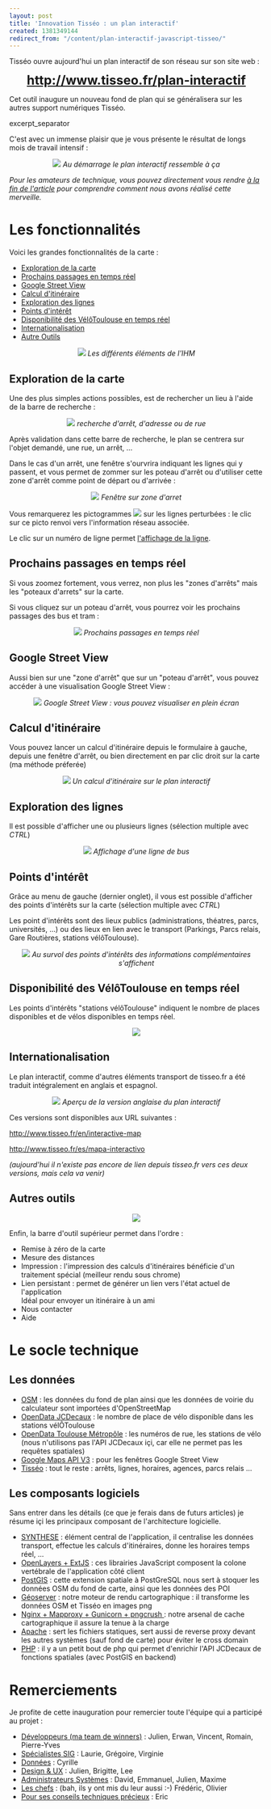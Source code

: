 ```yaml
---
layout: post
title: 'Innovation Tisséo : un plan interactif'
created: 1381349144
redirect_from: "/content/plan-interactif-javascript-tisseo/"
---
```

Tisséo ouvre aujourd'hui un plan interactif de son réseau sur son site web :

<center><a href="http://www.tisseo.fr/plan-interactif/" target="_blank" style="font-size:25px;font-weight: bold">http://www.tisseo.fr/plan-interactif</a></center>

Cet outil inaugure un nouveau fond de plan qui se généralisera sur les autres support numériques Tisséo.

excerpt_separator

C'est avec un immense plaisir que je vous présente le résultat de longs mois de travail intensif :

<center><img src="/sites/xavierraffin.com/files/plan-interactif-tisseo-11.png" />
<i>Au démarrage le plan interactif ressemble à ça</i></center>

<i>Pour les amateurs de technique, vous pouvez directement vous rendre <a href="#socle-technique">à la fin de l'article</a> pour comprendre comment nous avons réalisé cette merveille.</i>

<h1>Les fonctionnalités</h1>

Voici les grandes fonctionnalités de la carte :
<ul>
<li><a href="#exploration-carte">Exploration de la carte</a></li>
<li><a href="#prochains-passages">Prochains passages en temps réel</a></li>
<li><a href="#google-street">Google Street View</a></li>
<li><a href="#calcul-itineraire">Calcul d'itinéraire</a></li>
<li><a href="#exploration-lignes">Exploration des lignes</a></li>
<li><a href="#poi">Points d'intérêt</a></li>
<li><a href="#disponibilite-velotoulouse">Disponibilité des VélôToulouse en temps réel</a></li>
<li><a href="#i18n">Internationalisation</a></li>
<li><a href="#autres-outils">Autre Outils</a></li>
</ul>

<center><img src="/sites/xavierraffin.com/files/plan-interactif-tisseo-12.png" />
<i>Les différents éléments de l'IHM</i></center>

<h2 id="exploration-carte">Exploration de la carte</h2>

Une des plus simples actions possibles, est de rechercher un lieu à l'aide de la barre de recherche :

<center><img src="/sites/xavierraffin.com/files/plan-interactif-tisseo-3.png" />
<i>recherche d'arrêt, d'adresse ou de rue</i></center>

Après validation dans cette barre de recherche, le plan se centrera sur l'objet demandé, une rue, un arrêt, ...

Dans le cas d'un arrêt, une fenêtre s'ourvrira indiquant les lignes qui y passent, et vous permet de zommer sur les poteau d'arrêt ou d'utiliser cette zone d'arrêt comme point de départ ou d'arrivée :

<center><img src="/sites/xavierraffin.com/files/plan-interactif-tisseo-13.png" />
<i>Fenêtre sur zone d'arret</i></center>

Vous remarquerez les pictogrammes <img src="/sites/xavierraffin.com/files/Icone_Alerte.png" /> sur les lignes perturbées : le clic sur ce picto renvoi vers l'information réseau associée.

Le clic sur un numéro de ligne permet <a href="#exploration-lignes">l'affichage de la ligne</a>.

<h2 id="prochains-passages">Prochains passages en temps réel</h2>

Si vous zoomez fortement, vous verrez, non plus les "zones d'arrêts" mais les "poteaux d'arrets" sur la carte.

Si vous cliquez sur un poteau d'arrêt, vous pourrez voir les prochains passages des bus et tram :

<center><img src="/sites/xavierraffin.com/files/plan-interactif-tisseo-5.png" />
<i>Prochains passages en temps réel</i></center>

<h2 id="google-street">Google Street View</h2>

Aussi bien sur une "zone d'arrêt" que sur un "poteau d'arrêt", vous pouvez accéder à une visualisation Google Street View :

<center><img src="/sites/xavierraffin.com/files/plan-interactif-tisseo-6.png" />
<i>Google Street View : vous pouvez visualiser en plein écran</i></center>

<h2 id="calcul-itineraire">Calcul d'itinéraire</h2>

Vous pouvez lancer un calcul d'itinéraire depuis le formulaire à gauche, depuis une fenêtre d'arrêt, ou bien directement en par clic droit sur la carte (ma méthode préferée)

<center><img src="/sites/xavierraffin.com/files/plan-interactif-tisseo-2_0.png" />
<i>Un calcul d'itinéraire sur le plan interactif</i></center>

<h2 id="exploration-lignes">Exploration des lignes</h2>

Il est possible d'afficher une ou plusieurs lignes (sélection multiple avec <i>CTRL</i>)

<center><img src="/sites/xavierraffin.com/files/plan-interactif-tisseo-4.png" />
<i>Affichage d'une ligne de bus</i></center>

<h2 id="poi">Points d'intérêt</h2>

Grâce au menu de gauche (dernier onglet), il vous est possible d'afficher des points d'intérêts sur la carte  (sélection multiple avec <i>CTRL</i>)

Les point d'intérêts sont des lieux publics (administrations, théatres, parcs, universités, ...) ou des lieux en lien avec le transport (Parkings, Parcs relais, Gare Routières, stations vélôToulouse).

<center><img src="/sites/xavierraffin.com/files/plan-interactif-tisseo-7.png" />
<i>Au survol des points d'intérêts des informations complémentaires s'affichent</i></center>

<h2 id="disponibilite-velotoulouse">Disponibilité des VélôToulouse en temps réel</h2>

Les points d'intérêts "stations vélôToulouse" indiquent le nombre de places disponibles et de vélos disponibles en temps réel.

<center><img src="/sites/xavierraffin.com/files/plan-interactif-tisseo-8.png" /></center>

<h2 id="i18n">Internationalisation</h2>

Le plan interactif, comme d'autres éléments transport de tisseo.fr a été traduit intégralement en anglais et espagnol.

<center><img src="/sites/xavierraffin.com/files/plan-interactif-tisseo-10.png" />
<i>Aperçu de la version anglaise du plan interactif</i></center>

Ces versions sont disponibles aux URL suivantes :

<a href="http://www.tisseo.fr/en/interactive-map" target="_blank" style="font-size:18px;font-weight: bold">http://www.tisseo.fr/en/interactive-map</a>

<a href="http://www.tisseo.fr/es/mapa-interactivo" target="_blank" style="font-size:18px;font-weight: bold">http://www.tisseo.fr/es/mapa-interactivo</a>

<i>(aujourd'hui il n'existe pas encore de lien depuis tisseo.fr vers ces deux versions, mais cela va venir)</i>

<h2 id="autres-outils">Autres outils</h2>

<center><img src="/sites/xavierraffin.com/files/plan-interactif-tisseo-9.png" /></center>

Enfin, la barre d'outil supérieur permet dans l'ordre :
<ul>
<li>Remise à zéro de la carte</li>
<li>Mesure des distances</li>
<li>Impression : l'impression des calculs d'itinéraires bénéficie d'un traitement spécial (meilleur rendu sous chrome)</li>
<li>Lien persistant : permet de générer un lien vers l'état actuel de l'application<br />Idéal pour envoyer un itinéraire à un ami</li>
<li>Nous contacter</li>
<li>Aide</li>
</ul>

<h1 id="socle-technique">Le socle technique</h1>

<h2>Les données</h2>

<ul>
<li><u>OSM</u> : les données du fond de plan ainsi que les données de voirie du calculateur sont importées d'OpenStreetMap</li>
<li><u>OpenData JCDecaux</u> : le nombre de place de vélo disponible dans les stations vélÔToulouse</li>
<li><u>OpenData Toulouse Métropôle</u> : les numéros de rue, les stations de vélo (nous n'utilisons pas l'API JCDecaux içi, car elle ne permet pas les requêtes spatiales)</li>
<li><u>Google Maps API V3</u> : pour les fenêtres Google Street View</li>
<li><u>Tisséo</u> : tout le reste : arrêts, lignes, horaires, agences, parcs relais ...</li>
</ul>

<h2>Les composants logiciels</h2>

Sans entrer dans les détails (ce que je ferais dans de futurs articles) je résume içi les principaux composant de l'architecture logicielle.

<ul>
<li><u>SYNTHESE</u> : élément central de l'application, il centralise les données transport, effectue les calculs d'itinéraires, donne les horaires temps réel, ...</li>
<li><u>OpenLayers + ExtJS</u> : ces librairies JavaScript composent la colone vertébrale de l'application côté client</li>
<li><u>PostGIS</u> : cette extension spatiale à PostGreSQL nous sert à stoquer les données OSM du fond de carte, ainsi que les données des POI</li>
<li><u>Géoserver</u> : notre moteur de rendu cartographique : il transforme les données OSM et Tisséo en images png</li>
<li><u>Nginx + Mapproxy + Gunicorn + pngcrush </u> : notre arsenal de cache cartographique il assure la tenue à la charge</li>
<li><u>Apache</u> : sert les fichiers statiques, sert aussi de reverse proxy devant les autres systèmes (sauf fond de carte) pour éviter le cross domain</li>
<li><u>PHP</u> : il y a un petit bout de php qui permet d'enrichir l'API JCDecaux de fonctions spatiales (avec PostGIS en backend)</li>
</ul>

<h1>Remerciements</h1>

Je profite de cette inauguration pour remercier toute l'équipe qui a participé au projet :
<ul>
<li><u>Développeurs (ma team de winners)</u> : Julien, Erwan, Vincent, Romain, Pierre-Yves</li>
<li><u>Spécialistes SIG</u> : Laurie, Grégoire, Virginie</li>
<li><u>Données</u> : Cyrille</li>
<li><u>Design & UX</u> : Julien, Brigitte, Lee</li>
<li><u>Administrateurs Systèmes</u> : David, Emmanuel, Julien, Maxime</li>
<li><u>Les chefs</u> : (bah, ils y ont mis du leur aussi :-) Frédéric, Olivier</li>
<li><u>Pour ses conseils techniques précieux</u> :  Eric</li>
</ul>
